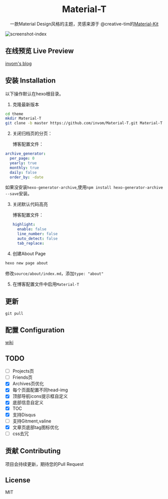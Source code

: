 <h1 align="center">Material-T</h1>

<p align="center">一款Material Design风格的主题，灵感来源于 @creative-tim的<a href="https://github.com/creativetimofficial/material-kit">Material-Kit</a></p>

![screenshot-index](https://github.com/invom/Material-T/raw/master/screenshot-index.png)


## 在线预览 Live Preview

[invom's blog](https://invom.cc)

## 安装 Installation
以下操作默认在hexo根目录。

1. 克隆最新版本
```bash
cd theme
mkdir Material-T
git clone -b master https://github.com/invom/Material-T.git Material-T
```

2. 关闭归档页的分页：

   博客配置文件：
```yml
archive_generator:
  per_page: 0  
  yearly: true
  monthly: true
  daily: false
  order_by: -date
```
如果没安装`hexo-generator-archive`,使用`npm install hexo-generator-archive --save`安装。

3. 关闭默认代码高亮

   博客配置文件：

   ```yml
   highlight:
     enable: false
     line_number: false
     auto_detect: false
     tab_replace:
   ```

4. 创建About Page
```bash
hexo new page about
```

修改`source/about/index.md`，添加`type: "about"`

5. 在博客配置文件中启用`Material-T`

## 更新

`git pull`


## 配置 Configuration

[wiki](https://github.com/invom/Material-T/wiki)



## TODO

- [ ] Projects页
- [ ] Friends页
- [x] Archives页优化
- [x] 每个页面配置不同head-img 
- [x] 顶部导航icons提示框自定义
- [x] 底部信息自定义
- [x] TOC
- [x] 支持Disqus
- [ ] 支持Gitment,valine
- [x] 文章页底部tag图标优化
- [ ] css去冗

## 贡献 Contributing

项目会持续更新，期待您的Pull Request


## License

MIT
